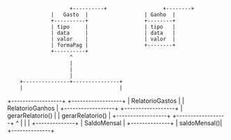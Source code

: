                         +----------+                  +--------+
                  |   Gasto  |                  | Ganho  |
                  +----------+                  +--------+
                  | tipo     |                  | tipo   |
                  | data     |                  | data   |
                  | valor    |                  | valor  |
                  | formaPag |                  +--------+
                  +----------+
                        ^
                        |
                        |
                        |
        +---------------+---------------+
        |                               |
+------------------+       +------------------+
| RelatorioGastos  |       | RelatorioGanhos  |
+------------------+       +------------------+
| gerarRelatorio() |       | gerarRelatorio() |
+------------------+       +------------------+
                        ^
                        |
                        |
                        |
                 +--------------+
                 | SaldoMensal  |
                 +--------------+
                 | saldoMensal()|
                 +--------------+







